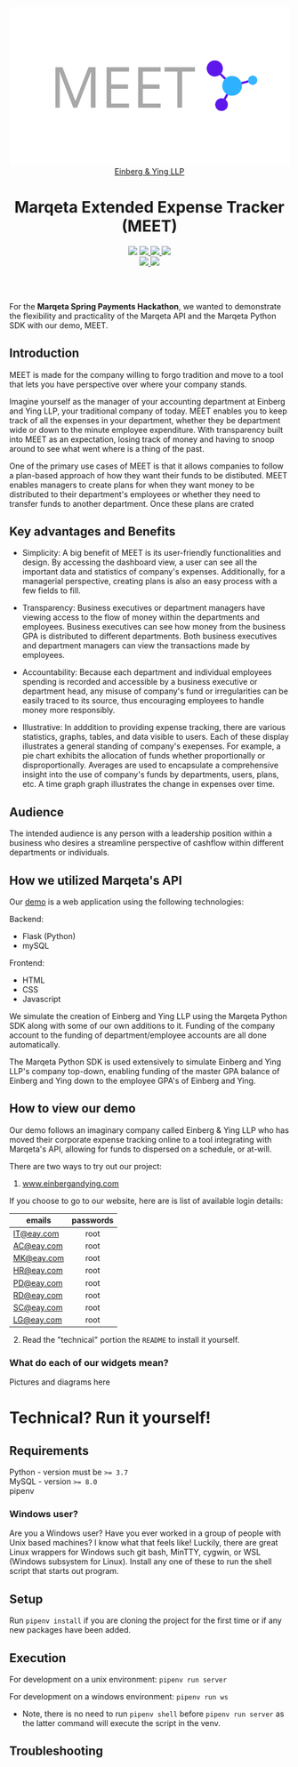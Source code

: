 <p align="center">
  <a href="https://www.einbergandying.com" target="_blank">
    <img src="static/images/MEET_Landscape.png">
  </a>
  <a href="https://www.einbergandying.com" target="_blank">Einberg & Ying LLP</a>
</p>

<div align="center">
  <h1>Marqeta Extended Expense Tracker (MEET)</h1>
</div>

<p align="center">
    <img src="https://forthebadge.com/images/badges/made-with-python.svg">
  </a>
  
  <a href="https://github.com/manu-p-1/Note/graphs/contributors" target="_blank">
    <img src="https://forthebadge.com/images/badges/built-with-love.svg">  
  </a>
  
  <a href="https://github.com/manu-p-1/Note/graphs/contributors" target="_blank">
    <img src="https://forthebadge.com/images/badges/built-by-developers.svg">
  </a>
  
   <a href="https://github.com/manu-p-1/Note/graphs/contributors" target="_blank">
    <img src="https://forthebadge.com/images/badges/gluten-free.svg">
  </a>
  
  <br>
  
  <a href="https://github.com/manu-p-1/mrc/commits/master" target="_blank">
    <img src="https://img.shields.io/github/last-commit/manu-p-1/mrc/master.svg?style=for-the-badge">
  </a>
  
  <a href="https://github.com/manu-p-1/mrc/graphs/contributors" target="_blank">
    <img src="https://img.shields.io/github/contributors/manu-p-1/mrc.svg?style=for-the-badge">
  </a>
<p>
<br>
<br>

For the **Marqeta Spring Payments Hackathon**, we wanted to demonstrate the flexibility and practicality of the Marqeta API and the Marqeta Python SDK with our demo, MEET.

## Introduction

MEET is made for the company willing to forgo tradition and move to a tool that lets you have perspective over where your company stands.

Imagine yourself as the manager of your accounting department at Einberg and Ying LLP, your traditional company of today. MEET enables you to keep track of all the expenses in your department, whether they be department wide or down to the minute employee expenditure. With transparency built into MEET as an expectation, losing track of money and having to snoop around to see what went where is a thing of the past.

One of the primary use cases of MEET is that it allows companies to follow a plan-based approach of how they want their funds to be distibuted. MEET enables managers to create plans for when they want money to be distributed to their department's employees or whether they need to transfer funds to another department. Once these plans are crated 

## Key advantages and Benefits
- Simplicity: A big benefit of MEET is its user-friendly functionalities and design. By accessing the dashboard view, a user can see all the important data and statistics of company's expenses. Additionally, for a managerial perspective, creating plans is also an easy process with a few fields to fill.

- Transparency: Business executives or department managers have viewing access to the flow of money within the departments and employees. Business executives can see how money from the business GPA is distributed to different departments. Both business executives and department managers can view the transactions made by employees.

- Accountability: Because each department and individual employees spending is recorded and accessible by a business executive or department head, any misuse of company's fund or irregularities can be easily traced to its source, thus encouraging employees to handle money more responsibly. 

- Illustrative: In adddition to providing expense tracking, there are various statistics, graphs, tables, and data visible to users. Each of these display illustrates a general standing of company's exepenses. For example, a pie chart exhibits the allocation of funds whether proportionally or disproportionally. Averages are used to encapsulate a comprehensive insight into the use of company's funds by departments, users, plans, etc. A time graph graph illustrates the change in expenses over time. 


## Audience
The intended audience is any person with a leadership position within a business who desires a streamline perspective of cashflow within different departments or individuals. 


## How we utilized Marqeta's API

Our [demo](#demo) is a web application using the following technologies:

Backend:

- Flask (Python)
- mySQL

Frontend:

- HTML
- CSS
- Javascript

We simulate the creation of Einberg and Ying LLP using the Marqeta Python SDK along with some of our own additions to it. Funding of the company account to the funding of department/employee accounts are all done automatically.

The Marqeta Python SDK is used extensively to simulate Einberg and Ying LLP's company top-down, enabling funding of the master GPA balance of Einberg and Ying down to the employee GPA's of Einberg and Ying.

## How to view our demo

Our demo follows an imaginary company called Einberg & Ying LLP who has moved their corporate expense tracking online to a tool integrating with Marqeta's API, allowing for funds to dispersed on a schedule, or at-will.

There are two ways to try out our project:

1. www.einbergandying.com

If you choose to go to our website, here are is list of available login details:

| emails  | passwords  |
|---------|:----------:|
|IT@eay.com         |    root    |
|AC@eay.com         |    root    |
| MK@eay.com        |    root    |
| HR@eay.com        |    root    |
| PD@eay.com        |    root    |
| RD@eay.com        |    root    |
| SC@eay.com        |    root    |
| LG@eay.com        |    root    |

2. Read the "technical" portion the `README` to install it yourself.

### What do each of our widgets mean?
Pictures and diagrams here

# Technical? Run it yourself!

## Requirements

Python - version must be `>= 3.7`  
MySQL - version `>= 8.0`  
pipenv

### Windows user?
Are you a Windows user? Have you ever worked in a group of people with Unix based machines? I know what that feels like!
Luckily, there are great Linux wrappers for Windows such git bash, MinTTY, cygwin, or WSL (Windows subsystem for Linux).
Install any one of these to run the shell script that starts out program.    

## Setup

Run `pipenv install` if you are cloning the project for the first time or if any new packages have been added.

## Execution

For development on a unix environment: `pipenv run server`

For development on a windows environment: `pipenv run ws`

- Note, there is no need to run `pipenv shell` before `pipenv run server` as the latter command will execute the script in the venv.

## Troubleshooting
